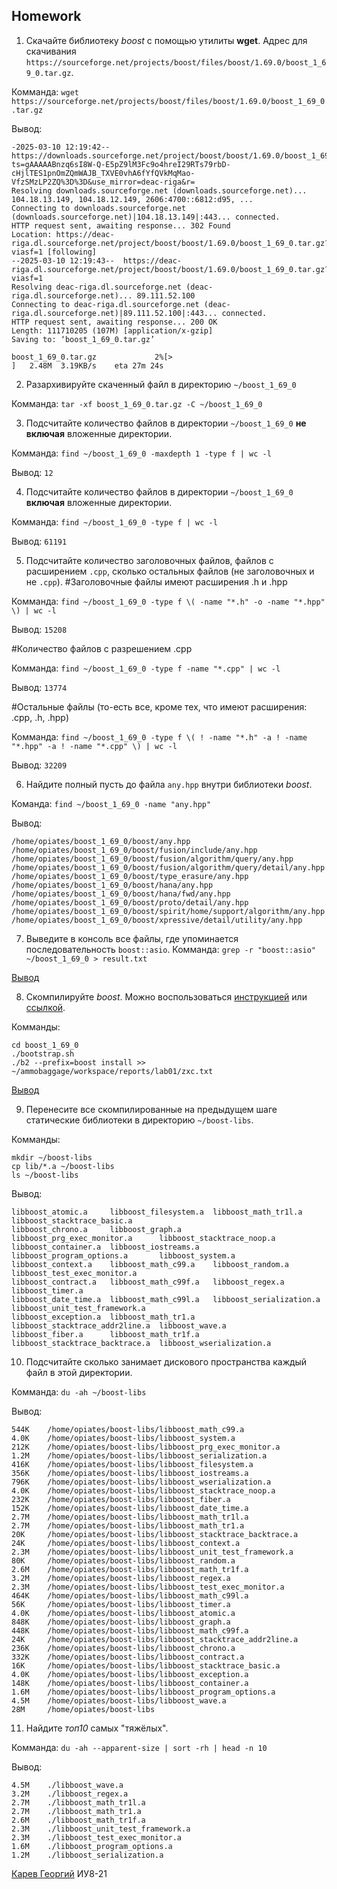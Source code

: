 ## Homework

1. Скачайте библиотеку *boost* с помощью утилиты **wget**. Адрес для скачивания `https://sourceforge.net/projects/boost/files/boost/1.69.0/boost_1_69_0.tar.gz`.

Комманда: ```wget https://sourceforge.net/projects/boost/files/boost/1.69.0/boost_1_69_0.tar.gz```

Вывод:
```
-2025-03-10 12:19:42--  https://downloads.sourceforge.net/project/boost/boost/1.69.0/boost_1_69_0.tar.gz?ts=gAAAAABnzq6sI8W-Q-E5pZ9lM3Fc9o4hreI29RTs79rbD-cHjlTES1pnOmZQmWAJB_TXVE0vhA6fYfQVkMqMao-VfzSMzLP2ZQ%3D%3D&use_mirror=deac-riga&r=
Resolving downloads.sourceforge.net (downloads.sourceforge.net)... 104.18.13.149, 104.18.12.149, 2606:4700::6812:d95, ...
Connecting to downloads.sourceforge.net (downloads.sourceforge.net)|104.18.13.149|:443... connected.
HTTP request sent, awaiting response... 302 Found
Location: https://deac-riga.dl.sourceforge.net/project/boost/boost/1.69.0/boost_1_69_0.tar.gz?viasf=1 [following]
--2025-03-10 12:19:43--  https://deac-riga.dl.sourceforge.net/project/boost/boost/1.69.0/boost_1_69_0.tar.gz?viasf=1
Resolving deac-riga.dl.sourceforge.net (deac-riga.dl.sourceforge.net)... 89.111.52.100
Connecting to deac-riga.dl.sourceforge.net (deac-riga.dl.sourceforge.net)|89.111.52.100|:443... connected.
HTTP request sent, awaiting response... 200 OK
Length: 111710205 (107M) [application/x-gzip]
Saving to: ‘boost_1_69_0.tar.gz’

boost_1_69_0.tar.gz             2%[>                                                 ]   2.48M  3.19KB/s    eta 27m 24s 
```


2. Разархивируйте скаченный файл в директорию `~/boost_1_69_0`

Комманда: `tar -xf boost_1_69_0.tar.gz -C ~/boost_1_69_0`


3. Подсчитайте количество файлов в директории `~/boost_1_69_0` **не включая** вложенные директории.

Комманда: `find ~/boost_1_69_0 -maxdepth 1 -type f | wc -l`

Вывод: `12`


4. Подсчитайте количество файлов в директории `~/boost_1_69_0` **включая** вложенные директории.

Комманда: `find ~/boost_1_69_0 -type f | wc -l`

Вывод: `61191`


5. Подсчитайте количество заголовочных файлов, файлов с расширением `.cpp`, сколько остальных файлов (не заголовочных и не `.cpp`).
#Заголовочные файлы имеют расширения .h и .hpp 

Комманда: `find ~/boost_1_69_0 -type f \( -name "*.h" -o -name "*.hpp" \) | wc -l`

Вывод: `15208`

#Количество файлов с разрешением .cpp

Комманда: `find ~/boost_1_69_0 -type f -name "*.cpp" | wc -l`

Вывод: `13774`

#Остальные файлы (то-есть все, кроме тех, что имеют расширения: .cpp, .h, .hpp)

Комманда: `find ~/boost_1_69_0 -type f \( ! -name "*.h" -a ! -name "*.hpp" -a ! -name "*.cpp" \) | wc -l`

Вывод: `32209`


6. Найдите полный пусть до файла `any.hpp` внутри библиотеки *boost*.

Команда: `find ~/boost_1_69_0 -name "any.hpp"`

Вывод:
``` 
/home/opiates/boost_1_69_0/boost/any.hpp
/home/opiates/boost_1_69_0/boost/fusion/include/any.hpp
/home/opiates/boost_1_69_0/boost/fusion/algorithm/query/any.hpp
/home/opiates/boost_1_69_0/boost/fusion/algorithm/query/detail/any.hpp
/home/opiates/boost_1_69_0/boost/type_erasure/any.hpp
/home/opiates/boost_1_69_0/boost/hana/any.hpp
/home/opiates/boost_1_69_0/boost/hana/fwd/any.hpp
/home/opiates/boost_1_69_0/boost/proto/detail/any.hpp
/home/opiates/boost_1_69_0/boost/spirit/home/support/algorithm/any.hpp
/home/opiates/boost_1_69_0/boost/xpressive/detail/utility/any.hpp
```


7. Выведите в консоль все файлы, где упоминается последовательность `boost::asio`.
Комманда: `grep -r "boost::asio" ~/boost_1_69_0 > result.txt`

[Вывод](https://gist.github.com/ammobaggage/19ee1d4695161a8dcf11cf6c995070ca)


8. Скомпилируйте *boost*. Можно воспользоваться [инструкцией](https://www.boost.org/doc/libs/1_61_0/more/getting_started/unix-variants.html#or-build-custom-binaries) или [ссылкой](https://codeyarns.com/2017/01/24/how-to-build-boost-on-linux/).

Комманды:
```
cd boost_1_69_0
./bootstrap.sh
./b2 --prefix=boost install >> ~/ammobaggage/workspace/reports/lab01/zxc.txt
```
[Вывод](https://gist.github.com/ammobaggage/99e1b40229089e0ef27b8cc334f275e9)


9. Перенесите все скомпилированные на предыдущем шаге статические библиотеки в директорию `~/boost-libs`.

Комманды:
```
mkdir ~/boost-libs
cp lib/*.a ~/boost-libs
ls ~/boost-libs
```
Вывод:
```
libboost_atomic.a     libboost_filesystem.a  libboost_math_tr1l.a             libboost_stacktrace_basic.a
libboost_chrono.a     libboost_graph.a       libboost_prg_exec_monitor.a      libboost_stacktrace_noop.a
libboost_container.a  libboost_iostreams.a   libboost_program_options.a       libboost_system.a
libboost_context.a    libboost_math_c99.a    libboost_random.a                libboost_test_exec_monitor.a
libboost_contract.a   libboost_math_c99f.a   libboost_regex.a                 libboost_timer.a
libboost_date_time.a  libboost_math_c99l.a   libboost_serialization.a         libboost_unit_test_framework.a
libboost_exception.a  libboost_math_tr1.a    libboost_stacktrace_addr2line.a  libboost_wave.a
libboost_fiber.a      libboost_math_tr1f.a   libboost_stacktrace_backtrace.a  libboost_wserialization.a
```


10. Подсчитайте сколько занимает дискового пространства каждый файл в этой директории.

Комманда: `du -ah ~/boost-libs`

Вывод:
```
544K    /home/opiates/boost-libs/libboost_math_c99.a
4.0K    /home/opiates/boost-libs/libboost_system.a
212K    /home/opiates/boost-libs/libboost_prg_exec_monitor.a
1.2M    /home/opiates/boost-libs/libboost_serialization.a
416K    /home/opiates/boost-libs/libboost_filesystem.a
356K    /home/opiates/boost-libs/libboost_iostreams.a
796K    /home/opiates/boost-libs/libboost_wserialization.a
4.0K    /home/opiates/boost-libs/libboost_stacktrace_noop.a
232K    /home/opiates/boost-libs/libboost_fiber.a
152K    /home/opiates/boost-libs/libboost_date_time.a
2.7M    /home/opiates/boost-libs/libboost_math_tr1l.a
2.7M    /home/opiates/boost-libs/libboost_math_tr1.a
20K     /home/opiates/boost-libs/libboost_stacktrace_backtrace.a
24K     /home/opiates/boost-libs/libboost_context.a
2.3M    /home/opiates/boost-libs/libboost_unit_test_framework.a
80K     /home/opiates/boost-libs/libboost_random.a
2.6M    /home/opiates/boost-libs/libboost_math_tr1f.a
3.2M    /home/opiates/boost-libs/libboost_regex.a
2.3M    /home/opiates/boost-libs/libboost_test_exec_monitor.a
464K    /home/opiates/boost-libs/libboost_math_c99l.a
56K     /home/opiates/boost-libs/libboost_timer.a
4.0K    /home/opiates/boost-libs/libboost_atomic.a
848K    /home/opiates/boost-libs/libboost_graph.a
448K    /home/opiates/boost-libs/libboost_math_c99f.a
24K     /home/opiates/boost-libs/libboost_stacktrace_addr2line.a
236K    /home/opiates/boost-libs/libboost_chrono.a
332K    /home/opiates/boost-libs/libboost_contract.a
16K     /home/opiates/boost-libs/libboost_stacktrace_basic.a
4.0K    /home/opiates/boost-libs/libboost_exception.a
148K    /home/opiates/boost-libs/libboost_container.a
1.6M    /home/opiates/boost-libs/libboost_program_options.a
4.5M    /home/opiates/boost-libs/libboost_wave.a
28M     /home/opiates/boost-libs
```


11. Найдите *топ10* самых "тяжёлых".

Комманда: `du -ah --apparent-size | sort -rh | head -n 10`

Вывод:
```
4.5M    ./libboost_wave.a
3.2M    ./libboost_regex.a
2.7M    ./libboost_math_tr1l.a
2.7M    ./libboost_math_tr1.a
2.6M    ./libboost_math_tr1f.a
2.3M    ./libboost_unit_test_framework.a
2.3M    ./libboost_test_exec_monitor.a
1.6M    ./libboost_program_options.a
1.2M    ./libboost_serialization.a
```


[Карев Георгий](https://github.com/ammobaggage)
ИУ8-21

